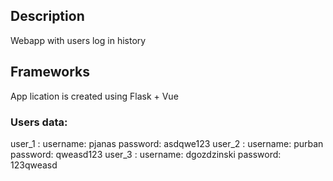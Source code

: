 ## Description

Webapp with users log in history

## Frameworks

App lication is created using Flask + Vue

### Users data:
user_1 : username: pjanas password: asdqwe123
user_2 : username: purban password: qweasd123
user_3 : username: dgozdzinski password: 123qweasd
